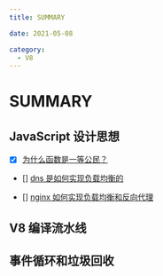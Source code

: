 ```yaml
---
title: SUMMARY

date: 2021-05-08

category:
  - V8
---
```


# SUMMARY

## JavaScript 设计思想

- [x] [为什么函数是一等公民？](为什么函数是一等公民？.md)

- [] [dns 是如何实现负载均衡的](DNS是如何实现负载均衡的.md)

- [] [nginx 如何实现负载均衡和反向代理](Nginx如何实现负载均衡和反向代理.md)

## V8 编译流水线

## 事件循环和垃圾回收
